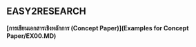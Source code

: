 ## EASY2RESEARCH

**[การเขียนเอกสารเชิงหลักการ (Concept Paper)](Examples for Concept Paper/EX00.MD)**

